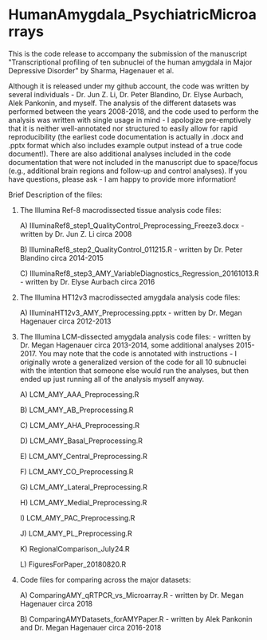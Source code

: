 # HumanAmygdala_PsychiatricMicroarrays

This is the code release to accompany the submission of the manuscript "Transcriptional profiling of ten subnuclei of the human amygdala in Major Depressive Disorder" by Sharma, Hagenauer et al.

Although it is released under my github account, the code was written by several individuals - Dr. Jun Z. Li, Dr. Peter Blandino, Dr. Elyse Aurbach, Alek Pankonin, and myself. The analysis of the different datasets was performed between the years 2008-2018, and the code used to perform the analysis was written with single usage in mind - I apologize pre-emptively that it is neither well-annotated nor structured to easily allow for rapid reproducibility (the earliest code documentation is actually in .docx and .pptx format which also includes example output instead of a true code document!). There are also additional analyses included in the code documentation that were not included in the manuscript due to space/focus (e.g., additional brain regions and follow-up and control analyses). If you have questions, please ask - I am happy to provide more information!

Brief Description of the files:

1) The Illumina Ref-8 macrodissected tissue analysis code files:

    A) IlluminaRef8_step1_QualityControl_Preprocessing_Freeze3.docx - written by Dr. Jun Z. Li circa 2008
  
    B) IlluminaRef8_step2_QualityControl_011215.R - written by Dr. Peter Blandino circa 2014-2015
  
    C) IlluminaRef8_step3_AMY_VariableDiagnostics_Regression_20161013.R - written by Dr. Elyse Aurbach circa 2016

2) The Illumina HT12v3 macrodissected amygdala analysis code files:

    A) IlluminaHT12v3_AMY_Preprocessing.pptx - written by Dr. Megan Hagenauer circa 2012-2013

3) The Illumina LCM-dissected amygdala analysis code files: - written by Dr. Megan Hagenauer circa 2013-2014, some additional analyses 2015-2017. You may note that the code is annotated with instructions - I originally wrote a generalized version of the code for all 10 subnuclei with the intention that someone else would run the analyses, but then ended up just running all of the analysis myself anyway.
  
    A) LCM_AMY_AAA_Preprocessing.R
  
    B) LCM_AMY_AB_Preprocessing.R
  
    C) LCM_AMY_AHA_Preprocessing.R
  
    D) LCM_AMY_Basal_Preprocessing.R
  
    E) LCM_AMY_Central_Preprocessing.R
  
    F) LCM_AMY_CO_Preprocessing.R
  
    G) LCM_AMY_Lateral_Preprocessing.R
  
    H) LCM_AMY_Medial_Preprocessing.R
  
    I) LCM_AMY_PAC_Preprocessing.R
  
    J) LCM_AMY_PL_Preprocessing.R
  
    K) RegionalComparison_July24.R
  
    L) FiguresForPaper_20180820.R
 
4) Code files for comparing across the major datasets:

    A) ComparingAMY_qRTPCR_vs_Microarray.R - written by Dr. Megan Hagenauer circa 2018
  
    B) ComparingAMYDatasets_forAMYPaper.R - written by Alek Pankonin and Dr. Megan Hagenauer circa 2016-2018
